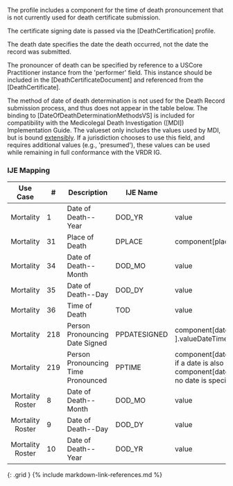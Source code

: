 The profile includes a component for the time of death pronouncement that is not currently used for death certificate submission.

  The certificate signing date is passed via the [DeathCertification] profile.

  The death date specifies the date the death occurred, not the date the record was submitted.

  The pronouncer of death can be specified by reference to a USCore Practitioner instance from the 'performer' field.   This instance should be included in the [DeathCertificateDocument] and referenced from the [DeathCertificate].

  The method of date of death determination is not used for the Death Record submission process, and thus does not appear in the table below.  The binding
  to [DateOfDeathDeterminationMethodsVS] is included for compatibility with the Medicolegal Death Investigation ([MDI]) Implementation Guide.  The valueset only
includes the values used by MDI, but is bound [extensibly](http://hl7.org/fhir/R4/terminologies.html#extensible).  If a jurisdiction chooses to use this field, and requires additional values (e.g., 'presumed'), these values can be used
while remaining in full conformance with the VRDR IG.
### IJE Mapping

| **Use Case** |  **#**   |  **Description**  | **IJE Name**  |  **Field**  |  **Type**  | **Value Set/Comments**  |
| :---------: | --------------- | ------------ | ------------- | ---------- | ---------- | -------------- |
| Mortality | 1 | Date of Death--Year | DOD_YR | value |dateTime |Required for processing |
| Mortality | 31 | Place of Death | DPLACE | component[placeOfDeath].value |codeable |[PlaceOfDeathVS] |
| Mortality | 34 | Date of Death--Month | DOD_MO | value |dateTime |See [PartialDatesAndTimes] |
| Mortality | 35 | Date of Death--Day | DOD_DY | value |dateTime |See [PartialDatesAndTimes] |
| Mortality | 36 | Time of Death | TOD | value |dateTime |See [PartialDatesAndTimes] |
| Mortality | 218 | Person Pronouncing Date Signed | PPDATESIGNED | component[datetimePronouncedDead ].valueDateTime |dateTime |See [PartialDatesAndTimes] |
| Mortality | 219 | Person Pronouncing Time Pronounced | PPTIME | component[datetimePronouncedDead].valueDateTime if a date is also specified, or component[datetimePronouncedDead].valueTime if no date is specified |dateTime or time |See [PartialDatesAndTimes] |
| Mortality Roster | 8 | Date of Death--Month | DOD_MO | value |dateTime |See [PartialDatesAndTimes] |
| Mortality Roster | 9 | Date of Death--Day | DOD_DY | value |dateTime |See [PartialDatesAndTimes] |
| Mortality Roster | 10 | Date of Death--Year | DOD_YR | value |dateTime |Required for processing |
{: .grid }
{% include markdown-link-references.md %}
